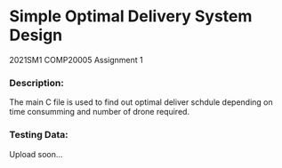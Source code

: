 # Simple Optimal Delivery System Design
2021SM1 COMP20005 Assignment 1

### Description: 
The main C file is used to find out optimal deliver schdule depending on time consumming and number of drone required. 

### Testing Data:
Upload soon...
